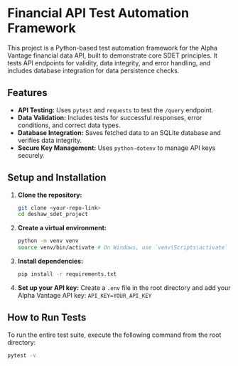 # Financial API Test Automation Framework

This project is a Python-based test automation framework for the Alpha Vantage financial data API, built to demonstrate core SDET principles. It tests API endpoints for validity, data integrity, and error handling, and includes database integration for data persistence checks.

## Features

- **API Testing:** Uses `pytest` and `requests` to test the `/query` endpoint.
- **Data Validation:** Includes tests for successful responses, error conditions, and correct data types.
- **Database Integration:** Saves fetched data to an SQLite database and verifies data integrity.
- **Secure Key Management:** Uses `python-dotenv` to manage API keys securely.

## Setup and Installation

1.  **Clone the repository:**
    ```bash
    git clone <your-repo-link>
    cd deshaw_sdet_project
    ```
2.  **Create a virtual environment:**
    ```bash
    python -m venv venv
    source venv/bin/activate # On Windows, use `venv\Scripts\activate`
    ```
3.  **Install dependencies:**
    ```bash
    pip install -r requirements.txt
    ```
4.  **Set up your API key:**
    Create a `.env` file in the root directory and add your Alpha Vantage API key:
    `API_KEY=YOUR_API_KEY`

## How to Run Tests

To run the entire test suite, execute the following command from the root directory:
```bash
pytest -v